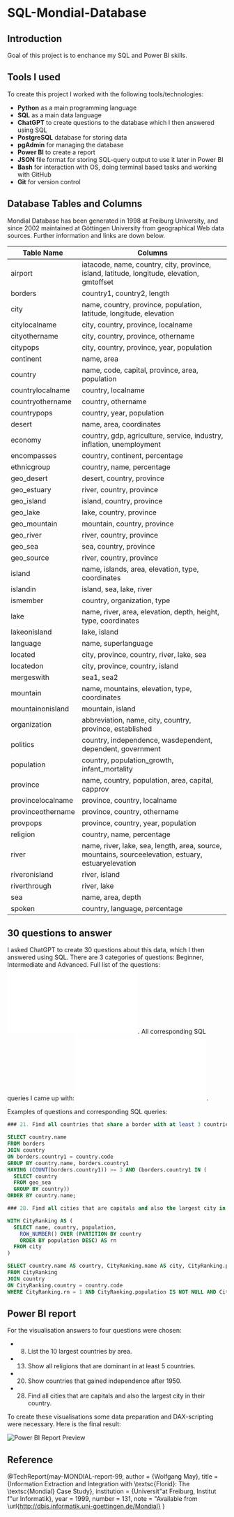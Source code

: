 # SQL-Mondial-Database

## Introduction

Goal of this project is to enchance my SQL and Power BI skills.

## Tools I used

To create this project I worked with the following tools/technologies:

- **Python** as a main programming language
- **SQL** as a main data language
- **ChatGPT** to create questions to the database which I then answered using SQL
- **PostgreSQL** database for storing data
- **pgAdmin** for managing the database
- **Power BI** to create a report
- **JSON** file format for storing SQL-query output to use it later in Power BI
- **Bash** for interaction with OS, doing terminal based tasks and working with GitHub
- **Git** for version control

## Database Tables and Columns

Mondial Database has been generated in 1998 at Freiburg University, and since 2002 maintained at Göttingen University from geographical Web data sources. Further information and links are down below.

| Table Name        | Columns                                                                                             |
| ----------------- | --------------------------------------------------------------------------------------------------- |
| airport           | iatacode, name, country, city, province, island, latitude, longitude, elevation, gmtoffset          |
| borders           | country1, country2, length                                                                          |
| city              | name, country, province, population, latitude, longitude, elevation                                 |
| citylocalname     | city, country, province, localname                                                                  |
| cityothername     | city, country, province, othername                                                                  |
| citypops          | city, country, province, year, population                                                           |
| continent         | name, area                                                                                          |
| country           | name, code, capital, province, area, population                                                     |
| countrylocalname  | country, localname                                                                                  |
| countryothername  | country, othername                                                                                  |
| countrypops       | country, year, population                                                                           |
| desert            | name, area, coordinates                                                                             |
| economy           | country, gdp, agriculture, service, industry, inflation, unemployment                               |
| encompasses       | country, continent, percentage                                                                      |
| ethnicgroup       | country, name, percentage                                                                           |
| geo_desert        | desert, country, province                                                                           |
| geo_estuary       | river, country, province                                                                            |
| geo_island        | island, country, province                                                                           |
| geo_lake          | lake, country, province                                                                             |
| geo_mountain      | mountain, country, province                                                                         |
| geo_river         | river, country, province                                                                            |
| geo_sea           | sea, country, province                                                                              |
| geo_source        | river, country, province                                                                            |
| island            | name, islands, area, elevation, type, coordinates                                                   |
| islandin          | island, sea, lake, river                                                                            |
| ismember          | country, organization, type                                                                         |
| lake              | name, river, area, elevation, depth, height, type, coordinates                                      |
| lakeonisland      | lake, island                                                                                        |
| language          | name, superlanguage                                                                                 |
| located           | city, province, country, river, lake, sea                                                           |
| locatedon         | city, province, country, island                                                                     |
| mergeswith        | sea1, sea2                                                                                          |
| mountain          | name, mountains, elevation, type, coordinates                                                       |
| mountainonisland  | mountain, island                                                                                    |
| organization      | abbreviation, name, city, country, province, established                                            |
| politics          | country, independence, wasdependent, dependent, government                                          |
| population        | country, population_growth, infant_mortality                                                        |
| province          | name, country, population, area, capital, capprov                                                   |
| provincelocalname | province, country, localname                                                                        |
| provinceothername | province, country, othername                                                                        |
| provpops          | province, country, year, population                                                                 |
| religion          | country, name, percentage                                                                           |
| river             | name, river, lake, sea, length, area, source, mountains, sourceelevation, estuary, estuaryelevation |
| riveronisland     | river, island                                                                                       |
| riverthrough      | river, lake                                                                                         |
| sea               | name, area, depth                                                                                   |
| spoken            | country, language, percentage                                                                       |

## 30 questions to answer

I asked ChatGPT to create 30 questions about this data, which I then answered using SQL. There are 3 categories of questions: Beginner, Intermediate and Advanced. Full list of the questions: ![Questions](/questions.md). All corresponding SQL queries I came up with: ![Answers](/queries.sql).

Examples of questions and corresponding SQL queries:

```sql
### 21. Find all countries that share a border with at least 3 countries and have a coastline.

SELECT country.name
FROM borders
JOIN country
ON borders.country1 = country.code
GROUP BY country.name, borders.country1
HAVING (COUNT(borders.country1)) >= 3 AND (borders.country1 IN (
  SELECT country
  FROM geo_sea
  GROUP BY country))
ORDER BY country.name;

### 28. Find all cities that are capitals and also the largest city in their country.

WITH CityRanking AS (
  SELECT name, country, population,
    ROW_NUMBER() OVER (PARTITION BY country
    ORDER BY population DESC) AS rn
  FROM city
)

SELECT country.name AS country, CityRanking.name AS city, CityRanking.population
FROM CityRanking
JOIN country
ON CityRanking.country = country.code
WHERE CityRanking.rn = 1 AND CityRanking.population IS NOT NULL AND CityRanking.name = country.capital;
```

## Power BI report

For the visualisation answers to four questions were chosen:

- 8. List the 10 largest countries by area.
- 13. Show all religions that are dominant in at least 5 countries.
- 20. Show countries that gained independence after 1950.
- 28. Find all cities that are capitals and also the largest city in their country.

To create these visualisations some data preparation and DAX-scripting were necessary. Here is the final result:

![Power BI Report Preview](https://github.com/o-bissing/SQL-Mondial-Database/blob/main/report.png)

## Reference

@TechReport{may-MONDIAL-report-99,
author = {Wolfgang May},
title = {Information Extraction and Integration with \textsc{Florid}:
The \textsc{Mondial} Case Study},
institution = {Universit\"at Freiburg, Institut f\"ur Informatik},
year = 1999,
number = 131,
note = "Available from
\url{http://dbis.informatik.uni-goettingen.de/Mondial}
}
